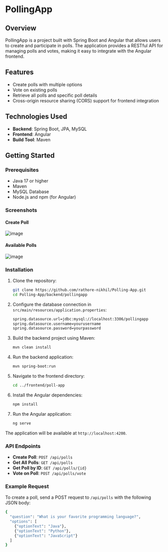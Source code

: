 # PollingApp

## Overview

PollingApp is a project built with Spring Boot and Angular that allows users to create and participate in polls. The application provides a RESTful API for managing polls and votes, making it easy to integrate with the Angular frontend.

## Features

- Create polls with multiple options
- Vote on existing polls
- Retrieve all polls and specific poll details
- Cross-origin resource sharing (CORS) support for frontend integration

## Technologies Used

- **Backend**: Spring Boot, JPA, MySQL
- **Frontend**: Angular
- **Build Tool**: Maven

## Getting Started

### Prerequisites

- Java 17 or higher
- Maven
- MySQL Database
- Node.js and npm (for Angular)

### Screenshots 

#### Create Poll
![image](https://github.com/user-attachments/assets/dcdd1316-aa61-47b3-be05-2ec1f700d5ab)
#### Available Polls
![image](https://github.com/user-attachments/assets/7b00e892-1661-438b-b56e-d25a3cae3ab9)


### Installation

1. Clone the repository:

   ```bash
   git clone https://github.com/rathore-nikhil/Polling-App.git
   cd Polling-App/backend/pollingapp
   
2. Configure the database connection in `src/main/resources/application.properties`:

   ```bash
   spring.datasource.url=jdbc:mysql://localhost:3306/pollingapp
   spring.datasource.username=yourusername
   spring.datasource.password=yourpassword

3. Build the backend project using Maven:
   ```bash
   mvn clean install

4. Run the backend application:
   ```bash
   mvn spring-boot:run

5. Navigate to the frontend directory:
   ````bash
   cd ../frontend/poll-app

6. Install the Angular dependencies:
   ```bash
   npm install

7. Run the Angular application:
   ```bash
   ng serve

The application will be available at `http://localhost:4200`.

### API Endpoints
- **Create Poll**: `POST /api/polls`
- **Get All Polls**: `GET /api/polls`
- **Get Poll by ID**: `GET /api/polls/{id}`
- **Vote on Poll**: `POST /api/polls/vote`

### Example Request
To create a poll, send a POST request to `/api/polls` with the following JSON body:
```bash
{
  "question": "What is your favorite programming language?",
  "options": [
    {"optionText": "Java"},
    {"optionText": "Python"},
    {"optionText": "JavaScript"}
  ]
}
